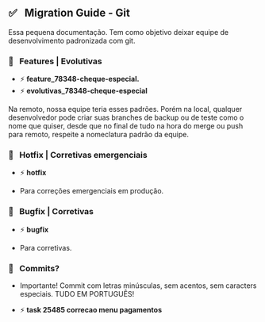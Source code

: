 ## ✅️ &nbsp; Migration Guide - Git

Essa pequena documentação. 
Tem como objetivo deixar equipe de desenvolvimento padronizada com git.


### 🎩 &nbsp; Features | Evolutivas

- ⚡️ **feature_78348-cheque-especial.** 
- ⚡️ **evolutivas_78348-cheque-especial** 

Na remoto, nossa equipe teria esses padrões.
Porém na local, qualquer desenvolvedor pode criar suas branches de backup ou de teste como o nome que quiser, desde que no final de tudo na hora do merge ou push para remoto, respeite a nomeclatura padrão da equipe.


### 🎩 &nbsp; Hotfix | Corretivas emergenciais

- ⚡️ **hotfix**

- Para correções emergenciais em produção.


### 🎩 &nbsp; Bugfix | Corretivas

- ⚡️ **bugfix**

- Para corretivas.

### 🤔 &nbsp; Commits?

- Importante! Commit com letras minúsculas, sem acentos, sem caracters especiais. TUDO EM PORTUGUÊS!

- ⚡️ **task 25485 correcao menu pagamentos**
